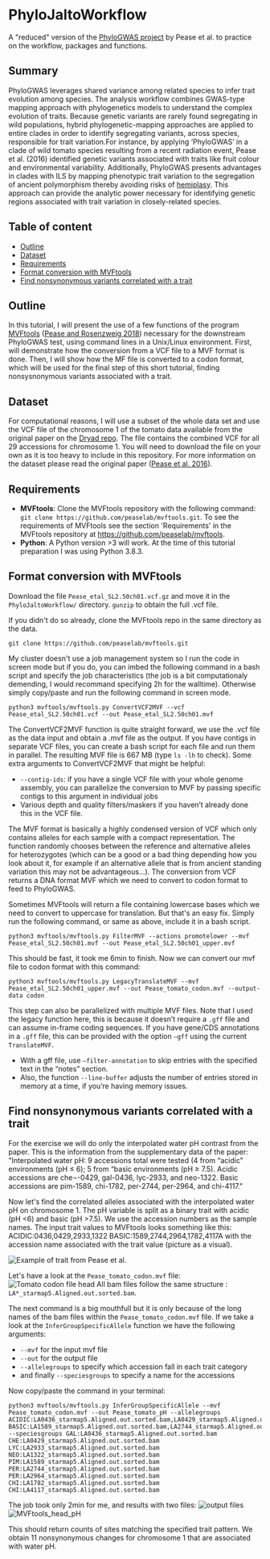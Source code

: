 # PhyloJaltoWorkflow
A "reduced" version of the [PhyloGWAS project](https://github.com/wum5/JaltPhylo) by Pease et al. to practice on the workflow, packages and functions.

## Summary
PhyloGWAS leverages shared variance among related species to infer trait evolution among species. The analysis workflow combines GWAS-type mapping approach with phylogenetics models to understand the complex evolution of traits. Because genetic variants are rarely found segregating in wild populations, hybrid phylogenetic-mapping approaches are applied to entire clades in order to identify segregating variants, across species, responsible for trait variation.For instance, by applying ‘PhyloGWAS’ in a clade of wild tomato species resulting from a recent radiation event, Pease et al. (2016) identified genetic variants associated with traits like fruit colour and environmental variability. Additionally, PhyloGWAS presents advantages in clades with ILS by mapping phenotypic trait variation to the segregation of ancient polymorphism thereby avoiding risks of [hemiplasy](https://academic.oup.com/sysbio/article/57/3/503/1666092). This approach can provide the analytic power necessary for identifying genetic regions associated with trait variation in closely-related species.

## Table of content
 * [Outline](#outline)
 * [Dataset](#dataset)
 * [Requirements](#requirements)
 * [Format conversion with MVFtools](#format-conversion-with-mvftools)
 * [Find nonsynonymous variants correlated with a trait](#find-nonsynonymous-variants-correlated-with-a-trait)

## Outline
In this tutorial, I will present the use of a few functions of the program [MVFtools](https://github.com/peaselab/mvftools) ([Pease and Rosenzweig 2018](http://www.dx.doi.org/10.1109/tcbb.2015.2509997)) necessary for the downstream PhyloGWAS test, using command lines in a Unix/Linux environment. First,  will demonstrate how the conversion from a VCF file to a MVF format is done. Then, I will show how the MF file is converted to a codon format, which will be used for the final step of this short tutorial, finding nonsysnonymous variants associated with a trait.
 
## Dataset
For computational reasons, I will use a subset of the whole data set and use the VCF file of the chromosome 1 of the tomato data available from the original paper on the [Dryad repo](https://datadryad.org/stash/dataset/doi:10.5061/dryad.182dv). The file contains the combined VCF for all 29 accessions for chromosome 1. You will need to download the file on your own as it is too heavy to include in this repository.
For more information on the dataset please read the original paper ([Pease et al. 2016](https://journals.plos.org/plosbiology/article?id=10.1371/journal.pbio.1002379)).

## Requirements
 * **MVFtools**: Clone the MVFtools repository with the following command: `git clone https://github.com/peaselab/mvftools.git`. To see the requirements of MVFtools see the section 'Requirements' in the MVFtools repository at https://github.com/peaselab/mvftools.
 * **Python**: A Python version >3 will work. At the time of this tutorial preparation I was using Python 3.8.3.

## Format conversion with MVFtools

Download the file `Pease_etal_SL2.50ch01.vcf.gz` and move it in the `PhyloJaltoWorkflow/` directory. `gunzip` to obtain the full .vcf file.

If you didn't do so already, clone the MVFtools repo in the same directory as the data.
```
git clone https://github.com/peaselab/mvftools.git
```

My cluster doesn't use a job management system so I run the code in screen mode but if you do, you can imbed the following command in a bash script and specify the job characteristics (the job is a bit computationaly demending, I would recommand specifying 2h for the walltime). Otherwise simply copy/paste and run the following command in screen mode.
```
python3 mvftools/mvftools.py ConvertVCF2MVF --vcf Pease_etal_SL2.50ch01.vcf --out Pease_etal_SL2.50ch01.mvf
```
The ConvertVCF2MVF function is quite straight forward, we use the .vcf file as the data input and obtain a .mvf file as the output. If you have contigs in separate VCF files, you can create a bash script for each file and run them in parallel. The resulting MVF file is 667 MB (type `ls -lh` to check).
Some extra arguments to ConvertVCF2MVF that might be helpful:
 * `--contig-ids`: if you have a single VCF file with your whole genome assembly, you can parallelize the conversion to MVF by passing specific contigs to this argument in individual jobs
 * Various depth and quality filters/maskers if you haven’t already done this in the VCF file.

The MVF format is basically a highly condensed version of VCF which only contains alleles for each sample with a compact representation. The function randomly chooses between the reference and alternative alleles for heterozygotes (which can be a good or a bad thing depending how you look about it, for example if an alternative allele that is from ancient standing variation this may not be advantageous...). The conversion from VCF returns a DNA format MVF which we need to convert to codon format to feed to PhyloGWAS.

Sometimes MVFtools will return a file containing lowercase bases which we need to convert to uppercase for translation. But that's an easy fix. Simply run the following command, or same as above, include it in a bash script.
```
python3 mvftools/mvftools.py FilterMVF --actions promotelower --mvf Pease_etal_SL2.50ch01.mvf --out Pease_etal_SL2.50ch01_upper.mvf
```
This should be fast, it took me 6min to finish.
Now we can convert our mvf file to codon format with this command:
```
python3 mvftools/mvftools.py LegacyTranslateMVF --mvf Pease_etal_SL2.50ch01_upper.mvf --out Pease_tomato_codon.mvf --output-data codon
```
This step can also be parallelized with multiple MVF files. Note that I used the legacy function here, this is because it doesn’t require a `.gff` file and can assume in-frame coding sequences. If you have gene/CDS annotations in a `.gff` file, this can be provided with the option `–gff` using the current `TranslateMVF`.
 * With a gff file, use `–filter-annotation` to skip entries with the specified text in the “notes” section.
 * Also, the function `--line-buffer` adjusts the number of entries stored in memory at a time, if you’re having memory issues.

## Find nonsynonymous variants correlated with a trait
For the exercise we will do only the interpolated water pH contrast from the paper. This is the information from the supplementary data of the paper:
"Interpolated water pH: 9 accessions total were tested (4 from “acidic” environments (pH ≤ 6); 5 from “basic environments (pH ≥ 7.5). Acidic accessions are che¬-0429, gal-0436, lyc-2933, and neo-1322. Basic accessions are pim-1589, chi-1782, per-2744, per-2964, and chi-4117."

Now let's find the correlated alleles associated with the interpolated water pH on chromosome 1. The pH variable is split as a binary trait with acidic (pH <6) and basic (pH >7.5). We use the accession numbers as the sample names. The input trait values to MVFtools looks something like this: ACIDIC:0436,0429,2933,1322 BASIC:1589,2744,2964,1782,4117A with the accession name associated with the trait value (picture as a visual).

![Example of trait from Pease et al.](images/Tomato_pH_illustration.jpg)

Let's have a look at the `Pease_tomato_codon.mvf` file:
![Tomato codon file head](images/Tomato_codon.mvf_file.PNG)
All bam files follow the same structure : `LA*_starmap5.Aligned.out.sorted.bam`.

The next command is a big mouthfull but it is only because of the long names of the bam files within the `Pease_tomato_codon.mvf` file.
If we take a look at the `InferGroupSpecificAllele` function we have the following arguments:
 * `--mvf` for the input mvf file
 * `--out` for the output file
 * `--allelegroups` to specify which accession fall in each trait category
 * and finally `--speciesgroups` to specify a name for the accessions

Now copy/paste the command in your terminal:
```
python3 mvftools/mvftools.py InferGroupSpecificAllele --mvf Pease_tomato_codon.mvf --out Pease_tomato_pH --allelegroups ACIDIC:LA0436_starmap5.Aligned.out.sorted.bam,LA0429_starmap5.Aligned.out.sorted.bam,LA2933_starmap5.Aligned.out.sorted.bam,LA1322_starmap5.Aligned.out.sorted.bam BASIC:LA1589_starmap5.Aligned.out.sorted.bam,LA2744_starmap5.Aligned.out.sorted.bam,LA2964_starmap5.Aligned.out.sorted.bam,LA1782_starmap5.Aligned.out.sorted.bam,LA4117_starmap5.Aligned.out.sorted.bam --speciesgroups GAL:LA0436_starmap5.Aligned.out.sorted.bam CHE:LA0429_starmap5.Aligned.out.sorted.bam LYC:LA2933_starmap5.Aligned.out.sorted.bam NEO:LA1322_starmap5.Aligned.out.sorted.bam PIM:LA1589_starmap5.Aligned.out.sorted.bam PER:LA2744_starmap5.Aligned.out.sorted.bam PER:LA2964_starmap5.Aligned.out.sorted.bam CHI:LA1782_starmap5.Aligned.out.sorted.bam CHI:LA4117_starmap5.Aligned.out.sorted.bam
```
The job took only 2min for me, and results with two files:
![output files](images/MVFtools_output_files.PNG)
![MVFtools_head_pH](images/MVFtools_head_pH.PNG)

This should return counts of sites matching the specified trait pattern. We obtain 11 nonsynonymous changes for chromosome 1 that are associated with water pH.
